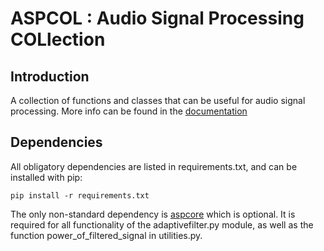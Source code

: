 # ASPCOL : Audio Signal Processing COLlection

## Introduction
A collection of functions and classes that can be useful for audio signal processing. More info can be found in the [documentation](https://sounds-research.github.io/aspcol/)

## Dependencies
All obligatory dependencies are listed in requirements.txt, and can be installed with pip:
```
pip install -r requirements.txt
```
The only non-standard dependency is [aspcore](https://github.com/SOUNDS-RESEARCH/aspcore) which is optional. It is required for 
all functionality of the adaptivefilter.py module, as well as the function power_of_filtered_signal in utilities.py. 